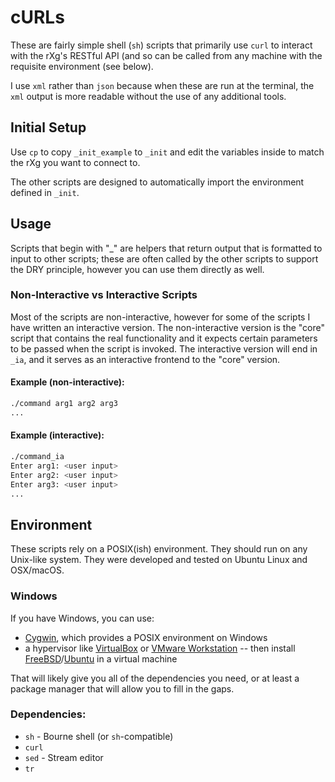 # cURLs

These are fairly simple shell (`sh`) scripts that primarily use `curl` to interact with the rXg's RESTful API (and so can be called from any machine with the requisite environment (see below).

I use `xml` rather than `json` because when these are run at the terminal, the `xml` output is more readable without the use of any additional tools.

## Initial Setup

Use `cp` to copy `_init_example` to `_init` and edit the variables inside to match the rXg you want to connect to.

The other scripts are designed to automatically import the environment defined in `_init`.

## Usage

Scripts that begin with "\_" are helpers that return output that is formatted to input to other scripts; these are often called by the other scripts to support the DRY principle, however you can use them directly as well.

### Non-Interactive vs Interactive Scripts

Most of the scripts are non-interactive, however for some of the scripts I have written an interactive version. The non-interactive version is the "core" script that contains the real functionality and it expects certain parameters to be passed when the script is invoked. The interactive version will end in `_ia`, and it serves as an interactive frontend to the "core" version.

#### Example (non-interactive):

```sh
./command arg1 arg2 arg3
...
```

#### Example (interactive):

```sh
./command_ia
Enter arg1: <user input>
Enter arg2: <user input>
Enter arg3: <user input>
...
```

## Environment

These scripts rely on a POSIX(ish) environment. They should run on any Unix-like system. They were developed and tested on Ubuntu Linux and OSX/macOS.

### Windows

If you have Windows, you can use:

- [Cygwin](https://cygwin.com), which provides a POSIX environment on Windows
- a hypervisor like [VirtualBox](https://www.virtualbox.org) or [VMware Workstation](https://www.vmware.com/products/workstation-pro.html) -- then install [FreeBSD](https://www.freebsd.org)/[Ubuntu](https://www.ubuntu.com) in a virtual machine

That will likely give you all of the dependencies you need, or at least a package manager that will allow you to fill in the gaps.

### Dependencies:

- `sh` - Bourne shell (or `sh`-compatible)
- `curl`
- `sed` - Stream editor
- `tr`
